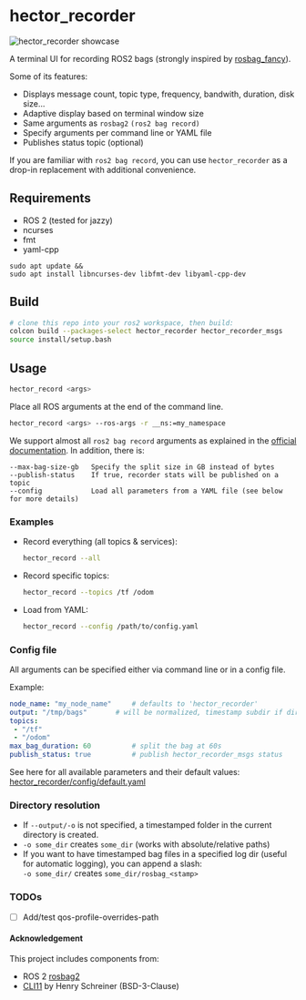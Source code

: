 # hector_recorder

![hector_recorder showcase](media/teaser.gif)


A terminal UI for recording ROS2 bags (strongly inspired by [rosbag_fancy](https://github.com/xqms/rosbag_fancy)).

Some of its features:
- Displays message count, topic type, frequency, bandwith, duration, disk size...
- Adaptive display based on terminal window size
- Same arguments as ```rosbag2``` ```(ros2 bag record)```
- Specify arguments per command line or YAML file
- Publishes status topic (optional)

If you are familiar with `ros2 bag record`, you can use `hector_recorder` as a drop-in replacement with additional convenience.

## Requirements

- ROS 2 (tested for jazzy)
- ncurses
- fmt
- yaml-cpp
```
sudo apt update &&
sudo apt install libncurses-dev libfmt-dev libyaml-cpp-dev
```

## Build

```bash
# clone this repo into your ros2 workspace, then build:
colcon build --packages-select hector_recorder hector_recorder_msgs
source install/setup.bash
```

## Usage
  ```bash
  hector_record <args>
  ```
Place all ROS arguments at the end of the command line.
  ```bash
  hector_record <args> --ros-args -r __ns:=my_namespace
  ```
We support almost all ```ros2 bag record``` arguments as explained in the [official documentation](https://github.com/ros2/rosbag2?tab=readme-ov-file#record).
In addition, there is:

    --max-bag-size-gb   Specify the split size in GB instead of bytes
    --publish-status    If true, recorder stats will be published on a topic
    --config            Load all parameters from a YAML file (see below for more details)

### Examples
- Record everything (all topics & services):  
  ```bash
  hector_record --all
  ```  

- Record specific topics:  
  ```bash
  hector_record --topics /tf /odom
  ```  

- Load from YAML:  
  ```bash
  hector_record --config /path/to/config.yaml
  ```

### Config file
All arguments can be specified either via command line or in a config file.

Example:
```yaml
node_name: "my_node_name"     # defaults to 'hector_recorder'
output: "/tmp/bags"       # will be normalized, timestamp subdir if directory
topics: 
 - "/tf" 
 - "/odom"
max_bag_duration: 60          # split the bag at 60s
publish_status: true          # publish hector_recorder_msgs status
```

See here for all available parameters and their default values:
[hector_recorder/config/default.yaml](hector_recorder/config/default.yaml)

### Directory resolution
- If ```--output/-o``` is not specified, a timestamped folder in the current directory is created.
- ```-o some_dir``` creates ```some_dir``` (works with absolute/relative paths)
- If you want to have timestamped bag files in a specified log dir (useful for automatic logging), you can append a slash:  
  ```-o some_dir/``` creates ```some_dir/rosbag_<stamp>```

### TODOs
- [ ] Add/test qos-profile-overrides-path


#### Acknowledgement
This project includes components from:
- ROS 2 [rosbag2](https://github.com/ros2/rosbag2)
- [CLI11](https://github.com/CLIUtils/CLI11) by Henry Schreiner (BSD-3-Clause)